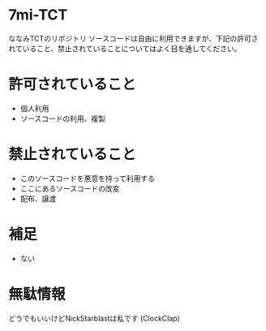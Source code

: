 # 7mi-TCT
ななみTCTのリポジトリ
ソースコードは自由に利用できますが、下記の許可されていること、禁止されていることについてはよく目を通してください。

# 許可されていること
- 個人利用
- ソースコードの利用、複製

# 禁止されていること
- このソースコードを悪意を持って利用する
- ここにあるソースコードの改変
- 配布、譲渡

# 補足
- ない

# 無駄情報
どうでもいいけどNickStarblastは私です (ClockClap)

